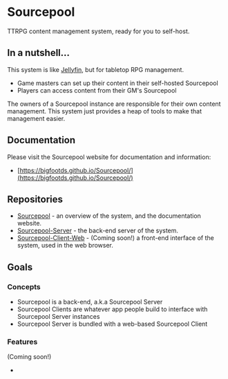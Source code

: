 # Sourcepool
TTRPG content management system, ready for you to self-host.

## In a nutshell...

This system is like [Jellyfin](https://jellyfin.org/), but for tabletop RPG management. 

- Game masters can set up their content in their self-hosted Sourcepool
- Players can access content from their GM's Sourcepool

The owners of a Sourcepool instance are responsible for their own content management. 
This system just provides a heap of tools to make that management easier.

## Documentation

Please visit the Sourcepool website for documentation and information:

- [https://bigfootds.github.io/Sourcepool/](https://bigfootds.github.io/Sourcepool/)

## Repositories

- [Sourcepool](https://github.com/BigfootDS/Sourcepool/) - an overview of the system, and the documentation website.
- [Sourcepool-Server](https://github.com/BigfootDS/Sourcepool-Server) - the back-end server of the system.
- [Sourcepool-Client-Web]() - (Coming soon!) a front-end interface of the system, used in the web browser.

## Goals

### Concepts

- Sourcepool is a back-end, a.k.a Sourcepool Server
- Sourcepool Clients are whatever app people build to interface with Sourcepool Server instances
- Sourcepool Server is bundled with a web-based Sourcepool Client

### Features

(Coming soon!) 

- 
